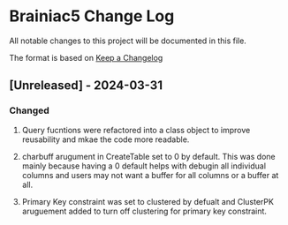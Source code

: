 
# Brainiac5 Change Log
All notable changes to this project will be documented in this file.
 
The format is based on [Keep a Changelog](http://keepachangelog.com/)
 
## [Unreleased] - 2024-03-31
 
### Changed
  1. Query fucntions were refactored into a class object to improve reusability and mkae the code more readable.

  2. charbuff arugument in CreateTable set to 0 by default. This was done mainly because having a 0 default helps with debugin all individual columns and users may not want a buffer for all columns or a buffer at all.

  3. Primary Key constraint was set to clustered by defualt and ClusterPK aruguement added to turn off clustering for primary key constraint.